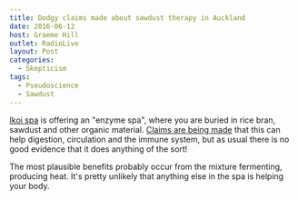 ```yaml
---
title: Dodgy claims made about sawdust therapy in Auckland
date: 2016-06-12
host: Graeme Hill
outlet: RadioLive
layout: Post
categories:
  - Skepticism
tags:
  - Pseudoscience
  - Sawdust
---
```


[Ikoi spa](http://ikoispa.co.nz/enzyme-spa/) is offering an "enzyme spa", where you are buried in rice bran, sawdust and other organic material. [Claims are being made](http://www.nzherald.co.nz/lifestyle/news/article.cfm?c_id=6&objectid=11654947) that this can help digestion, circulation and the immune system, but as usual there is no good evidence that it does anything of the sort!

<!-- more -->

The most plausible benefits probably occur from the mixture fermenting, producing heat. It's pretty unlikely that anything else in the spa is helping your body.
